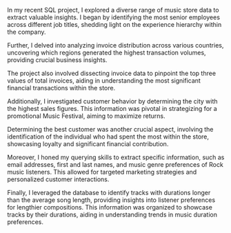 In my recent SQL project, I explored a diverse range of music store data to extract valuable insights. I began by identifying the most senior employees across different job titles, shedding light on the experience hierarchy within the company.

Further, I delved into analyzing invoice distribution across various countries, uncovering which regions generated the highest transaction volumes, providing crucial business insights.

The project also involved dissecting invoice data to pinpoint the top three values of total invoices, aiding in understanding the most significant financial transactions within the store.

Additionally, I investigated customer behavior by determining the city with the highest sales figures. This information was pivotal in strategizing for a promotional Music Festival, aiming to maximize returns.

Determining the best customer was another crucial aspect, involving the identification of the individual who had spent the most within the store, showcasing loyalty and significant financial contribution.

Moreover, I honed my querying skills to extract specific information, such as email addresses, first and last names, and music genre preferences of Rock music listeners. This allowed for targeted marketing strategies and personalized customer interactions.

Finally, I leveraged the database to identify tracks with durations longer than the average song length, providing insights into listener preferences for lengthier compositions. This information was organized to showcase tracks by their durations, aiding in understanding trends in music duration preferences.